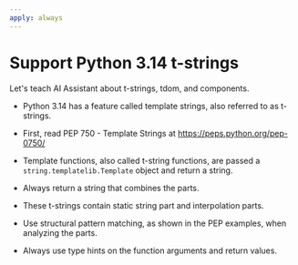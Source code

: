 ```yaml
---
apply: always
---
```


# Support Python 3.14 t-strings

Let's teach AI Assistant about t-strings, tdom, and components.

- Python 3.14 has a feature called template strings, also referred to as t-strings.

- First, read PEP 750 - Template Strings at https://peps.python.org/pep-0750/

- Template functions, also called t-string functions, are passed a `string.templatelib.Template` object and return a
  string.

- Always return a string that combines the parts.

- These t-strings contain static string part and interpolation parts.

- Use structural pattern matching, as shown in the PEP examples, when analyzing the parts.

- Always use type hints on the function arguments and return values.

